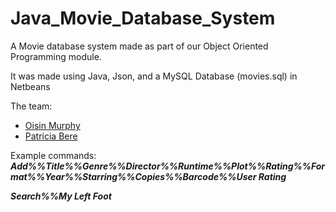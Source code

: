 # Java_Movie_Database_System
A Movie database system made as part of our Object Oriented Programming module.

It was made using Java, Json, and a MySQL Database (movies.sql) in Netbeans

The team:
- [Oisin Murphy](https://github.com/Slamacy)
- [Patricia Bere](https://www.facebook.com/MidgetAssassin)

Example commands: 
***Add%%Title%%Genre%%Director%%Runtime%%Plot%%Rating%%Format%%Year%%Starring%%Copies%%Barcode%%User Rating***

***Search%%My Left Foot***